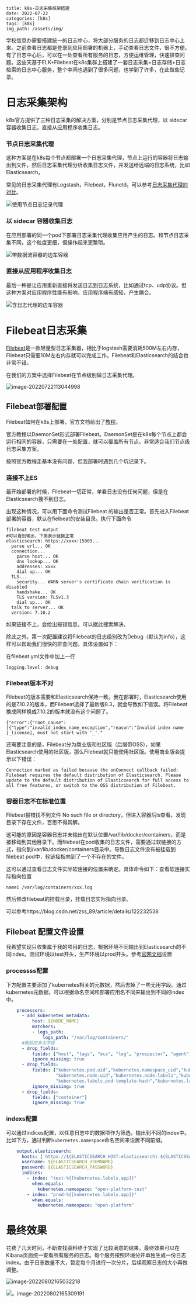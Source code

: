 ```
title: k8s-日志采集框架搭建
date: 2022-07-22
categories: [k8s]
tags: [k8s]   
img_path: /assets/img/
```

学校信息办需要搭建统一的日志中心，将大部分服务的日志都迁移到日志中心上来。之前查看日志都是登录到应用部署的机器上，手动查看日志文件，很不方便。有了日志中心后，可以在一处查看所有服务的日志，方便运维管理，快速排查问题。这些天基于ELK+Filebeat在k8s集群上搭建了一套日志采集+日志存储+日志检索的日志中心服务，整个中间也遇到了很多问题，也学到了许多，在此做些记录。

# 日志采集架构

k8s官方提供了三种日志采集的解决方案，分别是节点日志采集代理，以 sidecar 容器收集日志，直接从应用程序收集日志。

### 节点日志采集代理

这种方案是在k8s每个节点都部署一个日志采集代理，节点上运行的容器将日志输出到文件，然后日志采集代理分析收集日志文件，并发送给远端的日志系统，比如Elasticsearch。

常见的日志采集代理有Logstash，Filebeat，Flunetd。可以参考[日志采集代理的对比](https://blog.csdn.net/adparking/article/details/119565447)。

![使用节点日志记录代理](k8s-日志采集框架搭建.assets/logging-with-node-agent.png)

### 以 sidecar 容器收集日志

在应用部署的同一个pod下部署日志采集代理收集应用产生的日志。和节点日志采集不同，这个粒度更细，但操作起来更繁琐。

![带数据流容器的边车容器](k8s-日志采集框架搭建.assets/logging-with-streaming-sidecar.png)

### 直接从应用程序收集日志

最后一种是让应用重新直接将发送日志到日志系统，比如通过tcp、udp协议。但这种方案对应用程序性能有影响，应用程序端有感知，产生耦合。

![含日志代理的边车容器](k8s-日志采集框架搭建.assets/logging-with-sidecar-agent.png)

# Filebeat日志采集

[Filebeat](https://www.elastic.co/cn/beats/filebeat)是一款轻量型日志采集器，相比于logstash需要消耗500M左右内存，Filebeat只需要10M左右内存就可以完成工作。Filebeat和Elasticsearch的结合也非常不错。

在我们的方案中选择Filebeat在节点级别做日志采集代理。

![image-20220722113044998](k8s-日志采集框架搭建.assets/image-20220722113044998.png)

## Filebeat部署配置

Filebeat如何在k8s上部署，官方文档给出了[教程](https://www.elastic.co/guide/en/beats/filebeat/7.10/running-on-kubernetes.html)。

官方教程以DaemonSet形式部署Filebeat。DaemonSet是在k8s每个节点上都会运行相同的容器，只需要在一处配置，就可以覆盖所有节点。非常适合我们节点级日志采集方案，

按照官方教程走基本没有问题，但我部署时遇到几个坑记录下。

### 连接不上ES

最开始部署的时候，Filebeat一切正常，单看日志没有任何问题，但是在Elasticsearch搜不到日志。

出现这种情况，可以用下面命令测试Filebeat 的输出是否正常。首先进入Filebeat部署的容器，默认在fielbeat的安装目录。执行下面命令

```shell
filebeat test output
#可以看到输出，下面表示链接正常
elasticsearch: https://xxxx:15003...
  parse url... OK
  connection...
    parse host... OK
    dns lookup... OK
    addresses: xxxx
    dial up... OK
  TLS...
    security... WARN server's certificate chain verification is disabled
    handshake... OK
    TLS version: TLSv1.3
    dial up... OK
  talk to server... OK
  version: 7.10.2
```

如果链接不上，会给出报错信息，可以据此搜索解决。



除此之外，第一次配置建议将Filebeat的日志级别改为Debug（默认为info），这样可以帮助我们很快的排查问题。具体设置如下：

在filebeat.yml文件中加上一行

```
logging.level: debug
```

### Filebeat版本不对

Filebeat的版本需要和Elasticsearch保持一致。我在部署时，Elasticsearch使用的是7.10.2的版本，而Filebeat选择了最新版8.3，就会导致如下错误。将Filebeat换成同样换成7.10.2的版本就没有这个问题了。

```
{"error":{"root_cause":[{"type":"invalid_index_name_exception","reason":"Invalid index name [_license], must not start with '_'."
```

还需要注意的是，Filebeat分为商业版和社区版（后缀带OSS），如果Elasticsearch使用的社区版，那么Filebeat就只能使用社区版。使用商业版会提示以下错误：

```
Connection marked as failed because the onConnect callback failed: Filebeat requires the default distribution of Elasticsearch. Please update to the default distribution of Elasticsearch for full access to all free features, or switch to the OSS distribution of Filebeat.
```

### 容器日志不在标准位置

Filebeat报错找不到文件 No such file or directory，但进入容器后ls查看，发现目录下存在文件，百思不得其解。

这可能的原因是容器日志并未输出在默认位置/var/lib/docker/containers，而是被移动到其他目录下。而filebeat在pod收集的日志文件，需要通过软链接的方式，指向到/var/lib/docker/containers目录中。导致日志文件没有被挂载到filebeat pod中，软链接指向到了一个不存在的文件。

这可以通过查看日志文件实际软连接的位置来确定。具体命令如下：查看软连接实际指向位置

```
namei /var/log/containers/xxx.log
```

然后修改filebeat的挂载目录，挂载日志实际指向目录。

可以参考https://blog.csdn.net/zss_89/article/details/122232538

## Filebeat 配置文件设置

我希望实现只收集属于我的项目的日志，根据环境不同输出到Elasticsearch的不同index。测试环境以test开头，生产环境以prod开头。参考[官网文档](https://www.elastic.co/guide/en/beats/filebeat/7.10/index.html)设置

### processss配置

下方配置主要添加了kubernetes相关的元数据，然后去掉了一些无用字段。通过kubernetes元数据，可以根据命名空间和部署应用名不同来输出到不同的index中。

```yml
    processors:
      - add_kubernetes_metadata:
          host: ${NODE_NAME}
          matchers:
          - logs_path:
              logs_path: "/var/log/containers/"    
      #删除的多余字段
      - drop_fields:
          fields: ["host", "tags", "ecs", "log", "prospector", "agent", "input", "beat", "offset"]
          ignore_missing: true
      - drop_fields:
          fields: ["kubernetes.pod.uid","kubernetes.namespace_uid","kubernetes.namespace_labels",
                   "kubernetes.node.uid","kubernetes.node.labels","kubernetes.replicaset",
                   "kubernetes.labels.pod-template-hash","kubernetes.labels.tcs_region","kubernetes.labels.tcs_zone"]
          ignore_missing: true
      - drop_fields:
          fields: ["container"]
          ignore_missing: true
```

### indexs配置

可以通过indices配置，以任意日志中的数据项作为筛选，输出到不同的index中。比如下方，通过判断`kubernetes.namespace`命名空间来设置不同前缀。

```yml
    output.elasticsearch:
      hosts: ['https://${ELASTICSEARCH_HOST:elasticsearch}:${ELASTICSEARCH_PORT:9200}']
      username: ${ELASTICSEARCH_USERNAME}
      password: ${ELASTICSEARCH_PASSWORD}
      indices:
        - index: "test-%{[kubernetes.labels.app]}"
          when.equals:
            kubernetes.namespace: "open-platform-test"
        - index: "prod-%{[kubernetes.labels.app]}"
          when.equals:
            kubernetes.namespace: "open-platform"
```

# 最终效果

花费了几天时间，不断查找资料终于实现了比较满意的结果。最终效果可以在Kibana页面统一查看所有服务的日志。每个服务按照环境分开单独生成一份日志index。由于日志数量不大，暂定每个月进行一次分片，后续观察日志的大小再做调整。

![image-20220802165032218](k8s-日志采集框架搭建.assets/image-20220802165032218.png)



![。image-20220802165309191](k8s-日志采集框架搭建.assets/image-20220802165309191.png)
